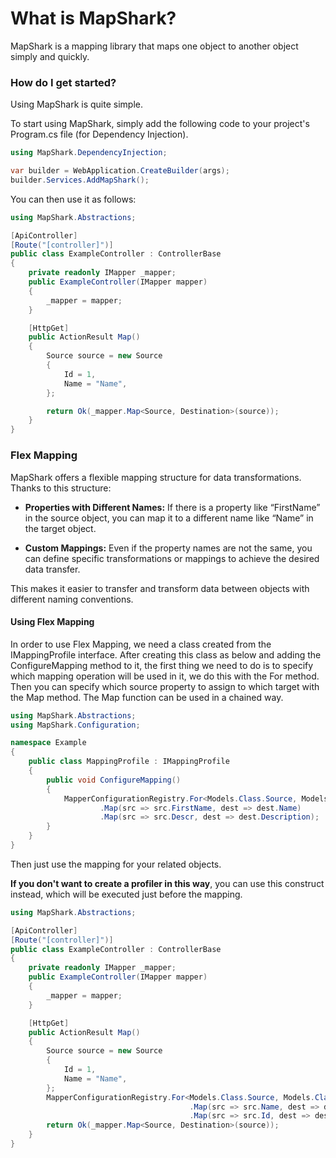 # What is MapShark?

MapShark is a mapping library that maps one object to another object simply and quickly.

### How do I get started?

Using MapShark is quite simple.

To start using MapShark, simply add the following code to your project's Program.cs file (for Dependency Injection).

```csharp
using MapShark.DependencyInjection;

var builder = WebApplication.CreateBuilder(args);
builder.Services.AddMapShark();
```

You can then use it as follows:

```csharp
using MapShark.Abstractions;

[ApiController]
[Route("[controller]")]
public class ExampleController : ControllerBase
{
    private readonly IMapper _mapper;
    public ExampleController(IMapper mapper)
    {
        _mapper = mapper;
    }

    [HttpGet]
    public ActionResult Map()
    {
        Source source = new Source
        {
            Id = 1,
            Name = "Name",
        };

        return Ok(_mapper.Map<Source, Destination>(source));
    }
}
```

### Flex Mapping

MapShark offers a flexible mapping structure for data transformations. Thanks to this structure:

- **Properties with Different Names:** If there is a property like “FirstName” in the source object, you can map it to a different name like “Name” in the target object.

- **Custom Mappings:** Even if the property names are not the same, you can define specific transformations or mappings to achieve the desired data transfer.

This makes it easier to transfer and transform data between objects with different naming conventions.

#### Using Flex Mapping

In order to use Flex Mapping, we need a class created from the IMappingProfile interface. After creating this class as below and adding the ConfigureMapping method to it, the first thing we need to do is to specify which mapping operation will be used in it, we do this with the For method. Then you can specify which source property to assign to which target with the Map method. The Map function can be used in a chained way.

```csharp
using MapShark.Abstractions;
using MapShark.Configuration;

namespace Example
{
    public class MappingProfile : IMappingProfile
    {
        public void ConfigureMapping()
        {
            MapperConfigurationRegistry.For<Models.Class.Source, Models.Class.Destination>()
                    .Map(src => src.FirstName, dest => dest.Name)
                    .Map(src => src.Descr, dest => dest.Description);
        }
    }
}
```
Then just use the mapping for your related objects.

**If you don't want to create a profiler in this way**, you can use this construct instead, which will be executed just before the mapping.

```csharp
using MapShark.Abstractions;

[ApiController]
[Route("[controller]")]
public class ExampleController : ControllerBase
{
    private readonly IMapper _mapper;
    public ExampleController(IMapper mapper)
    {
        _mapper = mapper;
    }

    [HttpGet]
    public ActionResult Map()
    {
        Source source = new Source
        {
            Id = 1,
            Name = "Name",
        };
        MapperConfigurationRegistry.For<Models.Class.Source, Models.Class.Destination>()
                                        .Map(src => src.Name, dest => dest.Firstname)
                                        .Map(src => src.Id, dest => dest.IdentityNumber);
        return Ok(_mapper.Map<Source, Destination>(source));
    }
}
```